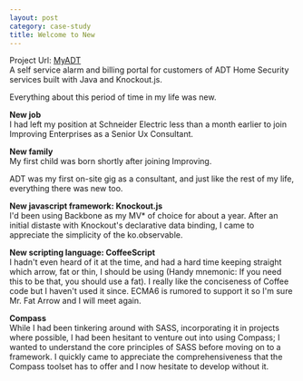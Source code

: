 ```yaml
---
layout: post
category: case-study
title: Welcome to New
---
```


Project Url:  [MyADT](http://www.myadt.com "My ADT")  
A self service alarm and billing portal for customers of ADT Home Security services built with Java and Knockout.js.

Everything about this period of time in my life was new.

**New job**  
I had left my position at Schneider Electric less than a month earlier to join  Improving Enterprises as a Senior Ux Consultant.

**New family**  
My first child was born shortly after joining Improving.

ADT was my first on-site gig as a consultant, and just like the rest of my life, everything there was new too.

**New javascript framework: Knockout.js**  
I'd been using Backbone as my MV* of choice for about a year.  After an initial distaste with Knockout's declarative data binding, I came to appreciate the simplicity of the ko.observable.

**New scripting language: CoffeeScript**  
I hadn't even heard of it at the time, and had a hard time keeping straight which arrow, fat or thin, I should be using (Handy mnemonic: If you need this to be that, you should use a fat).  I really like the conciseness of Coffee code but I haven't used it since.  ECMA6 is rumored to support it so I'm sure Mr. Fat Arrow and I will meet again.

**Compass**  
While I had been tinkering around with SASS, incorporating it in projects where possible, I had been hesitant to venture out into using Compass; I wanted to understand the core principles of SASS before moving on to a framework.  I quickly came to appreciate the comprehensiveness that the Compass toolset has to offer and I now hesitate to develop without it.